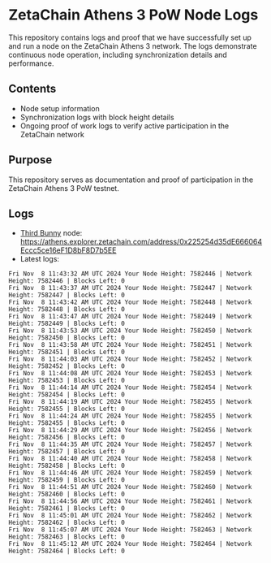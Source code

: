 # ZetaChain Athens 3 PoW Node Logs
This repository contains logs and proof that we have successfully set up and run a node on the ZetaChain Athens 3 network. The logs demonstrate continuous node operation, including synchronization details and performance.

## Contents
- Node setup information
- Synchronization logs with block height details
- Ongoing proof of work logs to verify active participation in the ZetaChain network

## Purpose
This repository serves as documentation and proof of participation in the ZetaChain Athens 3 PoW testnet.

## Logs

- [Third Bunny](https://thirdbunny.xyz/) node: https://athens.explorer.zetachain.com/address/0x225254d35dE666064Eccc5ce16eF1D8bF8D7b5EE
- Latest logs:
```
Fri Nov  8 11:43:32 AM UTC 2024 Your Node Height: 7582446 | Network Height: 7582446 | Blocks Left: 0
Fri Nov  8 11:43:37 AM UTC 2024 Your Node Height: 7582447 | Network Height: 7582447 | Blocks Left: 0
Fri Nov  8 11:43:42 AM UTC 2024 Your Node Height: 7582448 | Network Height: 7582448 | Blocks Left: 0
Fri Nov  8 11:43:47 AM UTC 2024 Your Node Height: 7582449 | Network Height: 7582449 | Blocks Left: 0
Fri Nov  8 11:43:53 AM UTC 2024 Your Node Height: 7582450 | Network Height: 7582450 | Blocks Left: 0
Fri Nov  8 11:43:58 AM UTC 2024 Your Node Height: 7582451 | Network Height: 7582451 | Blocks Left: 0
Fri Nov  8 11:44:03 AM UTC 2024 Your Node Height: 7582452 | Network Height: 7582452 | Blocks Left: 0
Fri Nov  8 11:44:08 AM UTC 2024 Your Node Height: 7582453 | Network Height: 7582453 | Blocks Left: 0
Fri Nov  8 11:44:14 AM UTC 2024 Your Node Height: 7582454 | Network Height: 7582454 | Blocks Left: 0
Fri Nov  8 11:44:19 AM UTC 2024 Your Node Height: 7582455 | Network Height: 7582455 | Blocks Left: 0
Fri Nov  8 11:44:24 AM UTC 2024 Your Node Height: 7582455 | Network Height: 7582455 | Blocks Left: 0
Fri Nov  8 11:44:29 AM UTC 2024 Your Node Height: 7582456 | Network Height: 7582456 | Blocks Left: 0
Fri Nov  8 11:44:35 AM UTC 2024 Your Node Height: 7582457 | Network Height: 7582457 | Blocks Left: 0
Fri Nov  8 11:44:40 AM UTC 2024 Your Node Height: 7582458 | Network Height: 7582458 | Blocks Left: 0
Fri Nov  8 11:44:46 AM UTC 2024 Your Node Height: 7582459 | Network Height: 7582459 | Blocks Left: 0
Fri Nov  8 11:44:51 AM UTC 2024 Your Node Height: 7582460 | Network Height: 7582460 | Blocks Left: 0
Fri Nov  8 11:44:56 AM UTC 2024 Your Node Height: 7582461 | Network Height: 7582461 | Blocks Left: 0
Fri Nov  8 11:45:01 AM UTC 2024 Your Node Height: 7582462 | Network Height: 7582462 | Blocks Left: 0
Fri Nov  8 11:45:07 AM UTC 2024 Your Node Height: 7582463 | Network Height: 7582463 | Blocks Left: 0
Fri Nov  8 11:45:12 AM UTC 2024 Your Node Height: 7582464 | Network Height: 7582464 | Blocks Left: 0
```
